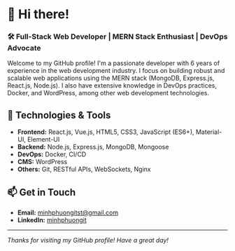 # 👋 Hi there!

### 🛠️ Full-Stack Web Developer | MERN Stack Enthusiast | DevOps Advocate

Welcome to my GitHub profile! I'm a passionate developer with 6 years of experience in the web development industry. I focus on building robust and scalable web applications using the MERN stack (MongoDB, Express.js, React.js, Node.js). I also have extensive knowledge in DevOps practices, Docker, and WordPress, among other web development technologies.

## 🔧 Technologies & Tools
- **Frontend:** React.js, Vue.js, HTML5, CSS3, JavaScript (ES6+), Material-UI, Element-UI
- **Backend:** Node.js, Express.js, MongoDB, Mongoose
- **DevOps:** Docker, CI/CD
- **CMS:** WordPress
- **Others:** Git, RESTful APIs, WebSockets, Nginx

## 📫 Get in Touch
- **Email:** minhphuongitst@gmail.com
- **LinkedIn:** [minhphuongit](https://www.linkedin.com/in/minhphuongit/)

---

*Thanks for visiting my GitHub profile! Have a great day!*
